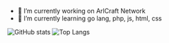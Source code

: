 - 🔭 I’m currently working on ArlCraft Network
- 🌱 I’m currently learning go lang, php, js, html, css 

![GitHub stats](https://github-readme-stats.vercel.app/api?username=ItzKazuki&include_all_commits=true&show_icons=true)
![Top Langs](https://github-readme-stats.vercel.app/api/top-langs/?username=ItzKazuki&layout=compact)
